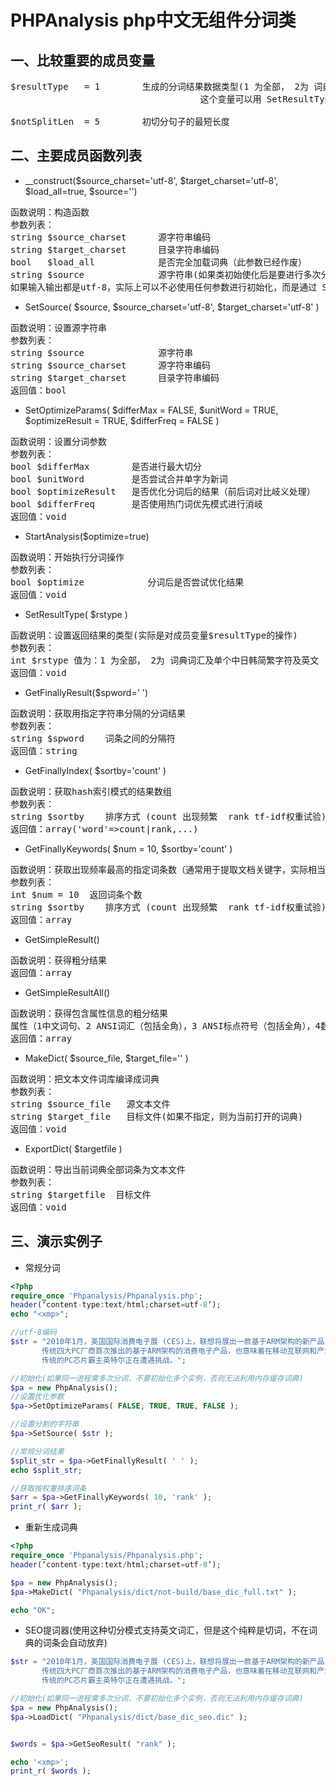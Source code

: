 PHPAnalysis php中文无组件分词类
===========================
一、比较重要的成员变量
--------------------------
<pre>
$resultType   = 1        生成的分词结果数据类型(1 为全部， 2为 词典词汇及单个中日韩简繁字符及英文及[.@#+-])
                                    这个变量可以用 SetResultType( $rstype ) 这方法进行设置。

$notSplitLen  = 5        初切分句子的最短长度
</pre>
二、主要成员函数列表
------------------------
* __construct($source_charset='utf-8', $target_charset='utf-8', $load_all=true, $source='') 
<pre>
函数说明：构造函数
参数列表：
string $source_charset      源字符串编码
string $target_charset      目录字符串编码
bool   $load_all            是否完全加载词典（此参数已经作废）
string $source              源字符串(如果类初始使化后是要进行多次分词的，不建议一开始设定这个值)
如果输入输出都是utf-8，实际上可以不必使用任何参数进行初始化，而是通过 SetSource 方法设置要操作的文本
</pre>
* SetSource( $source, $source_charset='utf-8', $target_charset='utf-8' )
<pre>
函数说明：设置源字符串
参数列表：
string $source              源字符串
string $source_charset      源字符串编码
string $target_charset      目录字符串编码
返回值：bool
</pre>
* SetOptimizeParams( $differMax = FALSE, $unitWord = TRUE, $optimizeResult = TRUE, $differFreq = FALSE )
<pre>
函数说明：设置分词参数
参数列表：
bool $differMax        是否进行最大切分
bool $unitWord         是否尝试合并单字为新词
bool $optimizeResult   是否优化分词后的结果（前后词对比岐义处理）
bool $differFreq       是否使用热门词优先模式进行消岐
返回值：void
</pre>
* StartAnalysis($optimize=true)
<pre>
函数说明：开始执行分词操作
参数列表：
bool $optimize            分词后是否尝试优化结果
返回值：void
</pre>
* SetResultType( $rstype )
<pre>
函数说明：设置返回结果的类型(实际是对成员变量$resultType的操作)
参数列表：
int $rstype 值为：1 为全部， 2为 词典词汇及单个中日韩简繁字符及英文
返回值：void
</pre>
* GetFinallyResult($spword=' ')
<pre>
函数说明：获取用指定字符串分隔的分词结果
参数列表：
string $spword    词条之间的分隔符
返回值：string
</pre>
* GetFinallyIndex( $sortby='count' )
<pre>
函数说明：获取hash索引模式的结果数组
参数列表：
string $sortby    排序方式 (count 出现频繁  rank tf-idf权重试验)
返回值：array('word'=>count|rank,...)
</pre>
* GetFinallyKeywords( $num = 10, $sortby='count' )
<pre>
函数说明：获取出现频率最高的指定词条数（通常用于提取文档关键字，实际相当于对 GetFinallyIndex 结果进行限制）
参数列表：
int $num = 10  返回词条个数
string $sortby    排序方式 (count 出现频繁  rank tf-idf权重试验)
返回值：array
</pre>
* GetSimpleResult()
<pre>
函数说明：获得粗分结果
返回值：array
</pre>
* GetSimpleResultAll()
<pre>
函数说明：获得包含属性信息的粗分结果
属性（1中文词句、2 ANSI词汇（包括全角），3 ANSI标点符号（包括全角），4数字（包括全角），5 中文标点或无法识别字符）
返回值：array
</pre>
* MakeDict( $source_file, $target_file='' )
<pre>
函数说明：把文本文件词库编译成词典
参数列表：
string $source_file   源文本文件
string $target_file   目标文件(如果不指定，则为当前打开的词典)
返回值：void
</pre>
* ExportDict( $targetfile )
<pre>
函数说明：导出当前词典全部词条为文本文件
参数列表：
string $targetfile  目标文件
返回值：void
</pre>
三、演示实例子
-------------------
* 常规分词
```php
<?php
require_once 'Phpanalysis/Phpanalysis.php';
header(‘content-type:text/html;charset=utf-8’);
echo "<xmp>";

//utf-8编码
$str = "2010年1月，美国国际消费电子展 (CES)上，联想将展出一款基于ARM架构的新产品，这有可能是
       传统四大PC厂商首次推出的基于ARM架构的消费电子产品，也意味着在移动互联网和产业融合趋势下，
       传统的PC芯片霸主英特尔正在遭遇挑战。";

//初始化(如果同一进程需多次分词，不要初始化多个实例，否则无法利用内存缓存词典)
$pa = new PhpAnalysis();
//设置优化参数
$pa->SetOptimizeParams( FALSE, TRUE, TRUE, FALSE );

//设置分割的字符串
$pa->SetSource( $str );

//常规分词结果
$split_str = $pa->GetFinallyResult( ' ' );
echo $split_str;

//获取按权重排序词条
$arr = $pa->GetFinallyKeywords( 10, 'rank' );
print_r( $arr );

```
* 重新生成词典
```php
<?php
require_once 'Phpanalysis/Phpanalysis.php';
header(‘content-type:text/html;charset=utf-8’);

$pa = new PhpAnalysis();
$pa->MakeDict( "Phpanalysis/dict/not-build/base_dic_full.txt" );

echo "OK";

```
* SEO提词器(使用这种切分模式支持英文词汇，但是这个纯粹是切词，不在词典的词条会自动放弃)
```php
$str = "2010年1月，美国国际消费电子展 (CES)上，联想将展出一款基于ARM架构的新产品，这有可能是
       传统四大PC厂商首次推出的基于ARM架构的消费电子产品，也意味着在移动互联网和产业融合趋势下，
       传统的PC芯片霸主英特尔正在遭遇挑战。";

//初始化(如果同一进程需多次分词，不要初始化多个实例，否则无法利用内存缓存词典)
$pa = new PhpAnalysis();
$pa->LoadDict( "Phpanalysis/dict/base_dic_seo.dic" );


$words = $pa->GetSeoResult( "rank" );

echo '<xmp>';
print_r( $words );

```